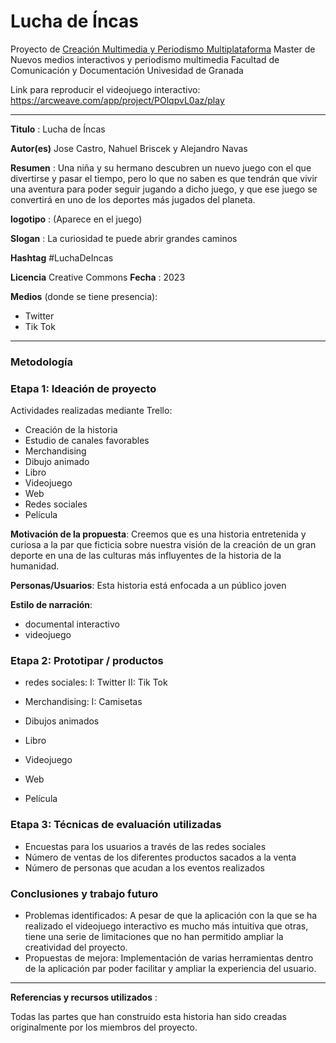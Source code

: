 # Lucha de Íncas


Proyecto de [Creación Multimedia y Periodismo Multiplataforma](https://github.com/mgea/PeriodismoMultimedia)
Master de Nuevos medios interactivos y periodismo multimedia
Facultad de Comunicación y Documentación
Univesidad de Granada  

Link para reproducir el videojuego interactivo: https://arcweave.com/app/project/POlqpvL0az/play

----

**Titulo** : Lucha de Íncas

**Autor(es)** Jose Castro, Nahuel Briscek y Alejandro Navas

**Resumen** : Una niña y su hermano descubren un nuevo juego con el que divertirse y pasar el tiempo, pero lo que no saben es que tendrán que vivir  una aventura para poder seguir jugando a dicho juego, y que ese juego se convertirá en uno de los deportes más jugados del planeta.

**logotipo** :  (Aparece en el juego)

**Slogan** : La curiosidad te puede abrir grandes caminos

**Hashtag**  #LuchaDeIncas

**Licencia**    Creative Commons
**Fecha** : 2023

**Medios** (donde se tiene presencia): 

* Twitter
* Tik Tok


--- 

### Metodología


### Etapa 1: Ideación de proyecto 

Actividades realizadas mediante Trello:

* Creación de la historia
* Estudio de canales favorables
* Merchandising
* Dibujo animado
* Libro
* Videojuego
* Web
* Redes sociales
* Película


**Motivación de la propuesta**: Creemos que es una historia entretenida y curiosa a la par que ficticia sobre nuestra visión de la creación de un gran deporte en una de las culturas más influyentes de la historia de la humanidad.

**Personas/Usuarios**: Esta historia está enfocada a un público joven

**Estilo de narración**:
* documental interactivo
* videojuego



### Etapa 2: Prototipar / productos 



* redes sociales:
I: Twitter
II: Tik Tok

* Merchandising:
I: Camisetas

* Dibujos animados

* Libro

* Videojuego

* Web

* Película

### Etapa 3: Técnicas de evaluación utilizadas


* Encuestas para los usuarios a través de las redes sociales
* Número de ventas de los diferentes productos sacados a la venta
* Número de personas que acudan a los eventos realizados


### Conclusiones y trabajo futuro


* Problemas identificados: A pesar de que la aplicación con la que se ha realizado el videojuego interactivo es mucho más intuitiva que otras, tiene una serie de limitaciones que no han permitido ampliar la creatividad del proyecto. 
* Propuestas de mejora: Implementación de varias herramientas dentro de la aplicación par poder facilitar y ampliar la experiencia del usuario.




----

**Referencias y recursos utilizados** :

Todas las partes que han construido esta historia han sido creadas originalmente por los miembros del proyecto.











